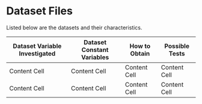 # Dataset Files

Listed below are the datasets and their characteristics.

| Dataset Variable Investigated  | Dataset Constant Variables  | How to Obtain | Possible Tests |
| ------------- | ------------- | ------------- | ------------- |
| Content Cell  | Content Cell  |Content Cell  |Content Cell  |Content Cell  |Content Cell  |
| Content Cell  | Content Cell  |Content Cell  |Content Cell  |Content Cell  |Content Cell  |
